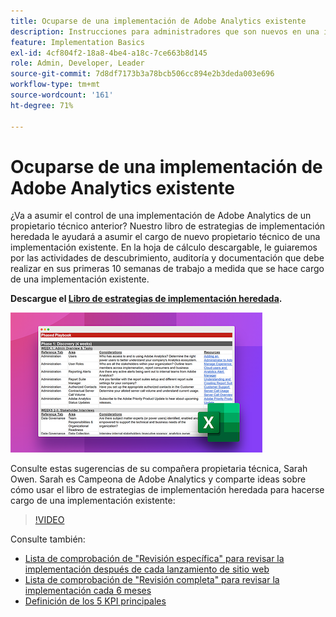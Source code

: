 ```yaml
---
title: Ocuparse de una implementación de Adobe Analytics existente
description: Instrucciones para administradores que son nuevos en una implementación de Adobe Analytics existente.
feature: Implementation Basics
exl-id: 4cf804f2-18a8-4be4-a18c-7ce663b8d145
role: Admin, Developer, Leader
source-git-commit: 7d8df7173b3a78bcb506cc894e2b3deda003e696
workflow-type: tm+mt
source-wordcount: '161'
ht-degree: 71%

---
```


# Ocuparse de una implementación de Adobe Analytics existente

¿Va a asumir el control de una implementación de Adobe Analytics de un propietario técnico anterior? Nuestro libro de estrategias de implementación heredada le ayudará a asumir el cargo de nuevo propietario técnico de una implementación existente. En la hoja de cálculo descargable, le guiaremos por las actividades de descubrimiento, auditoría y documentación que debe realizar en sus primeras 10 semanas de trabajo a medida que se hace cargo de una implementación existente.

**Descargue el [Libro de estrategias de implementación heredada](assets/adobe_analytics_inherited_implementation_playbook.xlsx).**

![Libro de estrategias](assets/inherited-impl-playbook.png)

Consulte estas sugerencias de su compañera propietaria técnica, Sarah Owen. Sarah es Campeona de Adobe Analytics y comparte ideas sobre cómo usar el libro de estrategias de implementación heredada para hacerse cargo de una implementación existente:

>[!VIDEO](https://video.tv.adobe.com/v/327314/?quality=12&learn=on)

Consulte también:

* [Lista de comprobación de &quot;Revisión específica&quot; para revisar la implementación después de cada lanzamiento de sitio web](/help/implement/review/focused-review.md)
* [Lista de comprobación de &quot;Revisión completa&quot; para revisar la implementación cada 6 meses](/help/implement/review/full-review.md)
* [Definición de los 5 KPI principales](/help/implement/review/define-kpis.md)
